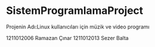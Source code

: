 # SistemProgramlamaProject

Projenin Adı:Linux kullanıcıları için müzik ve video programı

1211012006 Ramazan Çınar
1211012013 Sezer Balta
